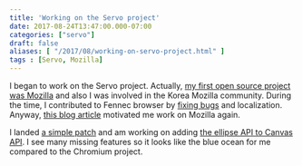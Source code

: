 ```yaml
---
title: 'Working on the Servo project'
date: 2017-08-24T13:47:00.000-07:00
categories: ["servo"]
draft: false
aliases: [ "/2017/08/working-on-servo-project.html" ]
tags : [Servo, Mozilla]
---
```


I began to work on the Servo project. Actually, [my first open source project was Mozilla](https://joone4u.blogspot.com/search/label/Mozilla) and also I was involved in the Korea Mozilla community. During the time, I contributed to Fennec browser by [fixing bugs](https://joone4u.blogspot.com/2009/08/how-to-check-hardware-keyboard-on.html) and localization. Anyway, [this blog article](https://andreasgal.com/2017/07/19/firefox-marketshare-revisited/) motivated me work on Mozilla again.  
  
I landed [a simple patch](https://github.com/servo/servo/commit/ac877659e664897c2c2f303eb983458eab7212c7) and am working on adding [the ellipse API to Canvas API](https://github.com/servo/rust-azure/pull/272). I see many missing features so it looks like the blue ocean for me compared to the Chromium project.